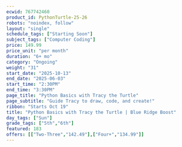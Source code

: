 ```yaml
---
ecwid: 767742460
product_id: PythonTurtle-25-26
robots: "noindex, follow"
layout: "single"
schedule_tags: ["Starting Soon"]
subject_tags: ["Computer Coding"]
price: 149.99
price_unit: "per month"
duration: "6+ mo"
category: "Ongoing"
weight: "31"
start_date: "2025-10-13"
end_date: "2025-06-03"
start_time: "2:30PM"
end_time: "3:30PM"
page_title: "Python Basics with Tracy the Turtle"
page_subtitle: "Guide Tracy to draw, code, and create!"
ribbon: "Starts Oct 19"
title: "Python Basics with Tracy the Turtle | Blue Ridge Boost"
day_tags: ["Sun"]
grade_tags: ["5th","6th"]
featured: 183
offers: [["Two-Three","142.49"],["Four+","134.99"]]
---
```

